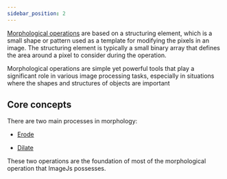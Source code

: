 ```yaml
---
sidebar_position: 2
---
```


[Morphological operations](../../../Glossary.md#morphology 'internal link on morphology') are based on a structuring element, which is a small shape or pattern used as a template for modifying the pixels in an image. The structuring element is typically a small binary array that defines the area around a pixel to consider during the operation.

Morphological operations are simple yet powerful tools that play a significant role in various image processing tasks, especially in situations where the shapes and structures of objects are important

## Core concepts

There are two main processes in morphology:

- [Erode](Erode.md 'internal link on erode')

- [Dilate](Dilate.md 'internal link on dilate')

These two operations are the foundation of most of the morphological operation that ImageJs possesses.
